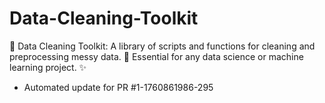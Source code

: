 # Data-Cleaning-Toolkit
🧹 Data Cleaning Toolkit: A library of scripts and functions for cleaning and preprocessing messy data. 🧼 Essential for any data science or machine learning project. ✨


- Automated update for PR #1-1760861986-295